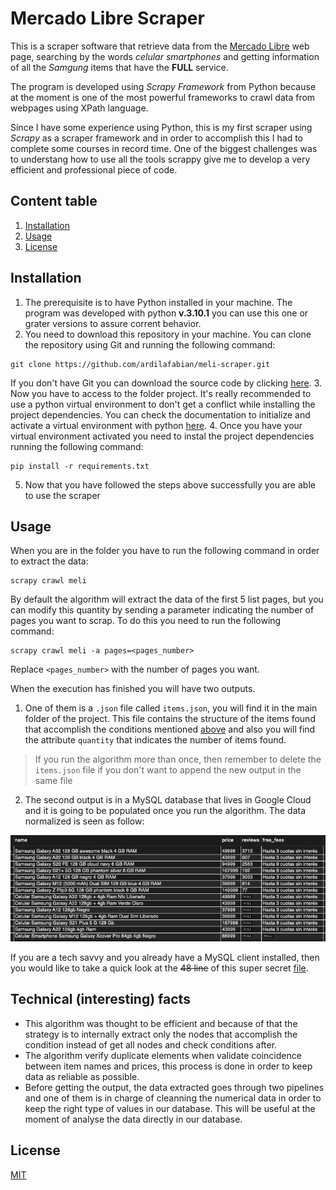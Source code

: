 # Mercado Libre Scraper

This is a scraper software that retrieve data from the [Mercado Libre](https://listado.mercadolibre.com.ar/celular-smartphones#D[A:celular%20smartphones]) web page, searching by the words _celular smartphones_ and getting information of all the _Samgung_ items that have the **FULL** service.

The program is developed using _Scrapy Framework_ from Python because at the moment is one of the most powerful frameworks to crawl data from webpages using XPath language.

Since I have some experience using Python, this is my first scraper using _Scrapy_ as a scraper framework and in order to accomplish this I had to complete some courses in record time. One of the biggest challenges was to understang how to use all the tools scrappy give me to develop a very efficient and professional piece of code.

## Content table
1. [Installation](#installation)
2. [Usage](#usage)
3. [License](#license)

## Installation

1. The prerequisite is to have Python installed in your machine. The program was developed with python **v.3.10.1** you can use this one or grater versions to assure corrent behavior.
2. You need to download this repository in your machine. You can clone the repository using Git and running the following command:
```
git clone https://github.com/ardilafabian/meli-scraper.git
```
If you don't have Git you can download the source code by clicking [here](https://github.com/ardilafabian/meli-scraper/archive/refs/heads/main.zip).
3. Now you have to access to the folder project. It's really recommended to use a python virtual environment to don't get a conflict while installing the project dependencies. You can check the documentation to initialize and activate a virtual environment with python [here](https://docs.python.org/3/library/venv.html).
4. Once you have your virtual environment activated you need to instal the project dependencies running the following command:
```
pip install -r requirements.txt
```
5. Now that you have followed the steps above successfully you are able to use the scraper

## Usage

When you are in the folder you have to run the following command in order to extract the data:
```
scrapy crawl meli
```

By default the algorithm will extract the data of the first 5 list pages, but you can modify this quantity by sending a parameter indicating the number of pages you want to scrap. To do this you need to run the following command:
```
scrapy crawl meli -a pages=<pages_number>
```
Replace ```<pages_number>``` with the number of pages you want.

When the execution has finished you will have two outputs. 
1. One of them is a ```.json``` file called ```items.json```, you will find it in the main folder of the project. This file contains the structure of the items found that accomplish the conditions mentioned [above](#mercado-libre-scraper) and also you will find the attribute ```quantity``` that indicates the number of items found.
> If you run the algorithm more than once, then remember to delete the ```items.json``` file if you don't want to append the new output in the same file
2. The second output is in a MySQL database that lives in Google Cloud and it is going to be populated once you run the algorithm. The data normalized is seen as follow:

![DB Image](https://github.com/ardilafabian/meli-scraper/blob/main/statics/db_output.png?raw=true)

If you are a tech savvy and you already have a MySQL client installed, then you would like to take a quick look at the ~~48 line~~ of this super secret [file](https://github.com/ardilafabian/meli-scraper/blob/main/meli_scraper/pipelines.py).

## Technical (interesting) facts

- This algorithm was thought to be efficient and because of that the strategy is to internally extract only the nodes that accomplish the condition instead of get all nodes and check conditions after.
- The algorithm verify duplicate elements when validate coincidence between item names and prices, this process is done in order to keep data as reliable as possible.
- Before getting the output, the data extracted goes through two pipelines and one of them is in charge of cleanning the numerical data in order to keep the right type of values in our database. This will be useful at the moment of analyse the data directly in our database.

## License
[MIT](https://choosealicense.com/licenses/mit/)

